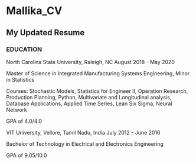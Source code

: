 # Mallika_CV
## My Updated Resume 

### EDUCATION  

North Carolina State University, Raleigh, NC
August 2018 - May 2020 

Master of Science in Integrated Manufacturing Systems Engineering, Minor in Statistics                                

Courses: Stochastic Models, Statistics for Engineer II, Operation Research, Production Planning, Python,
Multivariate and Longitudinal analysis, Database Applications, Applied Time Series, Lean Six Sigma, Neural Network 

GPA of 4.0/4.0

VIT University, Vellore, Tamil Nadu, India 
July 2012 - June 2016                                                              

Bachelor of Technology in Electrical and Electronics Engineering 

GPA of 9.05/10.0


